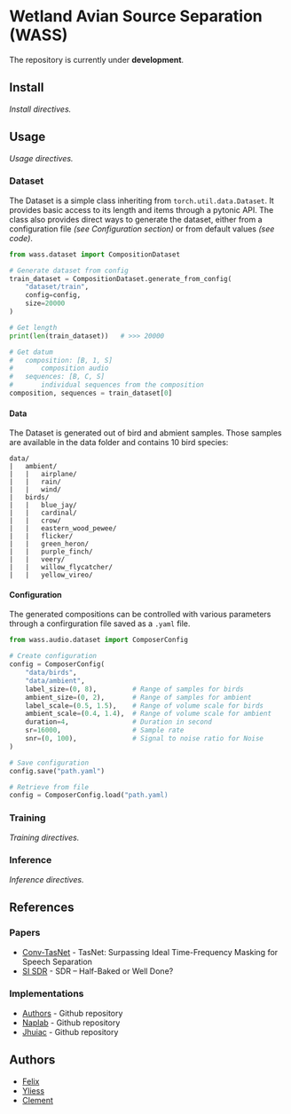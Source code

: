 # Wetland Avian Source Separation (WASS)

The repository is currently under **development**.

## Install

*Install directives.*

## Usage

*Usage directives.*

### Dataset

The Dataset is a simple class inheriting from `torch.util.data.Dataset`. It provides basic access to its length and items through a pytonic API. The class also provides direct ways to generate the dataset, either from a configuration file *(see Configuration section)* or from default values *(see code)*.

```python
from wass.dataset import CompositionDataset

# Generate dataset from config
train_dataset = CompositionDataset.generate_from_config(
    "dataset/train",
    config=config,
    size=20000
)

# Get length
print(len(train_dataset))   # >>> 20000

# Get datum
#   composition: [B, 1, S]
#       composition audio 
#   sequences: [B, C, S]
#       individual sequences from the composition
composition, sequences = train_dataset[0]
```

#### Data

The Dataset is generated out of bird and abmient samples. Those samples are 
available in the data folder and contains 10 bird species:

```
data/
|   ambient/
|   |   airplane/
|   |   rain/
|   |   wind/
|   birds/
|   |   blue_jay/
|   |   cardinal/
|   |   crow/
|   |   eastern_wood_pewee/
|   |   flicker/
|   |   green_heron/
|   |   purple_finch/
|   |   veery/
|   |   willow_flycatcher/
|   |   yellow_vireo/
```

#### Configuration

The generated compositions can be controlled with various parameters through a confirguration file saved as a `.yaml` file.

```python
from wass.audio.dataset import ComposerConfig

# Create configuration
config = ComposerConfig(
    "data/birds",
    "data/ambient",
    label_size=(0, 8),         # Range of samples for birds
    ambient_size=(0, 2),       # Range of samples for ambient
    label_scale=(0.5, 1.5),    # Range of volume scale for birds
    ambient_scale=(0.4, 1.4),  # Range of volume scale for ambient
    duration=4,                # Duration in second
    sr=16000,                  # Sample rate
    snr=(0, 100),              # Signal to noise ratio for Noise
)

# Save configuration
config.save("path.yaml")

# Retrieve from file
config = ComposerConfig.load("path.yaml)
```

### Training

*Training directives.*

### Inference

*Inference directives.*

## References

### Papers
- [Conv-TasNet] - TasNet: Surpassing Ideal Time-Frequency Masking for Speech Separation
- [SI SDR] - SDR – Half-Baked or Well Done?

### Implementations
- [Authors] - Github repository
- [Naplab] - Github repository
- [Jhuiac] - Github repository

[Conv-TasNet]: https://arxiv.org/abs/1809.07454
[SI SDR]: https://arxiv.org/pdf/1811.02508.pdf
[Authors]: https://github.com/kaituoxu/Conv-TasNet
[Naplab]: https://github.com/naplab/Conv-TasNet
[Jhuiac]: https://github.com/jhuiac/conv-tas-net

## Authors

- [Felix]
- [Yliess]
- [Clement]

[Felix]: https://github.com/FelixMichaud
[Yliess]: https://github.com/yliess86
[Clement]: https://github.com/slash6475

